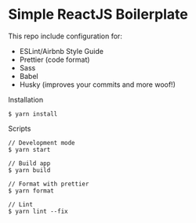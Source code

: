 # Simple ReactJS Boilerplate

This repo include configuration for:

- ESLint/Airbnb Style Guide
- Prettier (code format)
- Sass
- Babel
- Husky (improves your commits and more woof!)

Installation

```
$ yarn install
```

Scripts

```
// Development mode
$ yarn start

// Build app
$ yarn build

// Format with prettier
$ yarn format

// Lint
$ yarn lint --fix
```
